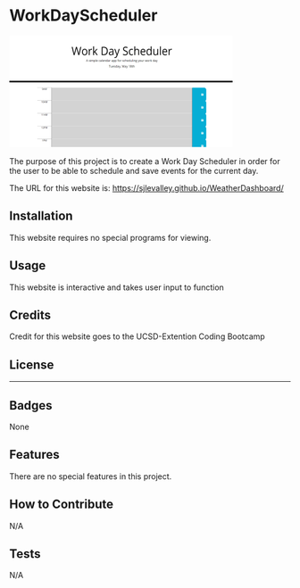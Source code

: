 # WorkDayScheduler

![App Screenshot](WorkDayScheduler.png "Description")

The purpose of this project is to create a Work Day Scheduler in order for the user to be able to schedule and save events for the current day.

The URL for this website is: https://sjlevalley.github.io/WeatherDashboard/

## Installation

This website requires no special programs for viewing.

## Usage

This website is interactive and takes user input to function

## Credits

Credit for this website goes to the UCSD-Extention Coding Bootcamp

## License

---

## Badges

None

## Features

There are no special features in this project.

## How to Contribute

N/A

## Tests

N/A

